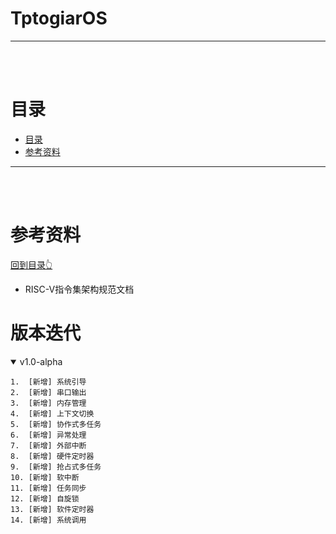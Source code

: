 # TptogiarOS
<hr/>
<br/><br/>

# 目录

- [目录](#目录)
- [参考资料](#参考资料)


  
<hr><br/><br/>

# 参考资料
[回到目录👆](#目录)
- RISC-V指令集架构规范文档




# 版本迭代
<details open="open">
  <summary><h>v1.0-alpha</h2></summary>
  
```
1.  [新增] 系统引导
2.  [新增] 串口输出
3.  [新增] 内存管理
4.  [新增] 上下文切换
5.  [新增] 协作式多任务
6.  [新增] 异常处理
7.  [新增] 外部中断
8.  [新增] 硬件定时器
9.  [新增] 抢占式多任务
10. [新增] 软中断
11. [新增] 任务同步
12. [新增] 自旋锁
13. [新增] 软件定时器
14. [新增] 系统调用
```

</details>
